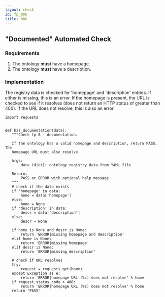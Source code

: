 ```yaml
---
layout: check
id: fp_008
title: 008
---
```

## "Documented" Automated Check

### Requirements
1. The ontology **must** have a homepage.
2. The ontology **must** have a description.

### Implementation
The registry data is checked for 'homepage' and 'description' entries. If either is missing, this is an error. If the homepage is present, the URL is checked to see if it resolves (does not return an HTTP status of greater than 400). If the URL does not resolve, this is also an error.

```
import requests


def has_documentation(data):
   """Check fp 8 - documentation.

   If the ontology has a valid homepage and description, return PASS. The
   homepage URL must also resolve.

   Args:
       data (dict): ontology registry data from YAML file

   Return:
       PASS or ERROR with optional help message
   """
   # check if the data exists
   if 'homepage' in data:
       home = data['homepage']
   else:
       home = None
   if 'description' in data:
       descr = data['description']
   else:
       descr = None

   if home is None and descr is None:
       return 'ERROR|missing homepage and description'
   elif home is None:
       return 'ERROR|missing homepage'
   elif descr is None:
       return 'ERROR|missing description'

   # check if URL resolves
   try:
       request = requests.get(home)
   except Exception as e:
       return 'ERROR|homepage URL (%s) does not resolve' % home
   if request.status_code > 400:
       return 'ERROR|homepage URL (%s) does not resolve' % home
   return 'PASS'
```
